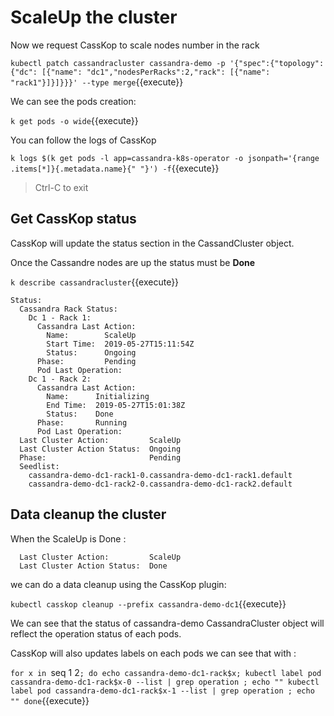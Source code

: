 

# ScaleUp the cluster

Now we request CassKop to scale nodes number in the rack

`kubectl patch cassandracluster cassandra-demo -p '{"spec":{"topology": {"dc": [{"name": "dc1","nodesPerRacks":2,"rack": [{"name": "rack1"}]}]}}}' --type merge`{{execute}}

We can see the pods creation: 

`k get pods -o wide`{{execute}}

You can follow the logs of CassKop 

`k logs $(k get pods -l app=cassandra-k8s-operator -o jsonpath='{range .items[*]}{.metadata.name}{" "}') -f`{{execute}}

> Ctrl-C to exit


## Get CassKop status

CassKop will update the status section in the CassandCluster object.

Once the Cassandre nodes are up the status must be **Done**

`k describe cassandracluster`{{execute}}
```
Status:
  Cassandra Rack Status:
    Dc 1 - Rack 1:
      Cassandra Last Action:
        Name:        ScaleUp
        Start Time:  2019-05-27T15:11:54Z
        Status:      Ongoing
      Phase:         Pending
      Pod Last Operation:
    Dc 1 - Rack 2:
      Cassandra Last Action:
        Name:      Initializing
        End Time:  2019-05-27T15:01:38Z
        Status:    Done
      Phase:       Running
      Pod Last Operation:
  Last Cluster Action:         ScaleUp
  Last Cluster Action Status:  Ongoing
  Phase:                       Pending
  Seedlist:
    cassandra-demo-dc1-rack1-0.cassandra-demo-dc1-rack1.default
    cassandra-demo-dc1-rack2-0.cassandra-demo-dc1-rack2.default
```

## Data cleanup the cluster 

When the ScaleUp is Done :

```
  Last Cluster Action:         ScaleUp
  Last Cluster Action Status:  Done
```

we can do a data cleanup using the CassKop plugin:


`kubectl casskop cleanup --prefix cassandra-demo-dc1`{{execute}}


We can see that the status of cassandra-demo CassandraCluster object will reflect the operation status of each pods.

CassKop will also updates labels on each pods we can see that with :

`for x in `seq 1 2`; do
 echo cassandra-demo-dc1-rack$x;
 kubectl label pod cassandra-demo-dc1-rack$x-0 --list | grep operation ; echo ""
 kubectl label pod cassandra-demo-dc1-rack$x-1 --list | grep operation ; echo ""
done`{{execute}}
